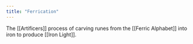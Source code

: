 ```yaml
---
title: "Ferrication"
---
```

The [[Artificers]] process of carving runes from the [[Ferric Alphabet]] into iron to produce [[Iron Light]].
